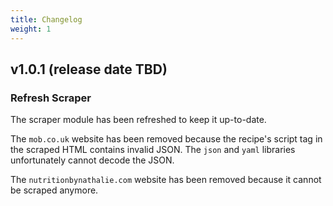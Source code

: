 ```yaml
---
title: Changelog
weight: 1
---
```


## v1.0.1 (release date TBD)

### Refresh Scraper

The scraper module has been refreshed to keep it up-to-date. 
 
The `mob.co.uk` website has been removed because the recipe's script tag in the scraped HTML contains invalid JSON.
The `json` and `yaml` libraries unfortunately cannot decode the JSON.

The `nutritionbynathalie.com` website has been removed because it cannot be scraped anymore.
